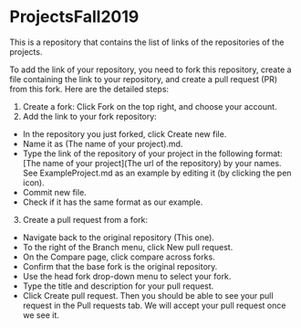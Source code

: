 # ProjectsFall2019
This is a repository that contains the list of links of the repositories of the projects.

To add the link of your repository, you need to fork this repository, create a file containing the link to your repository, and create a pull request (PR) from this fork. Here are the detailed steps:

1. Create a fork: 
Click Fork on the top right, and choose your account.
2. Add the link to your fork repository:
- In the repository you just forked, click Create new file.
- Name it as (The name of your project).md.
- Type the link of the repository of your project in the following format:
[The name of your project](The url of the repository) by your names. See ExampleProject.md as an example by editing it (by clicking the pen icon).
- Commit new file.
- Check if it has the same format as our example.
3. Create a pull request from a fork: 
- Navigate back to the original repository (This one).
- To the right of the Branch menu, click New pull request.
- On the Compare page, click compare across forks.
- Confirm that the base fork is the original repository.
- Use the head fork drop-down menu to select your fork.
- Type the title and description for your pull request.
- Click Create pull request.
Then you should be able to see your pull request in the Pull requests tab. We will accept your pull request once we see it.
